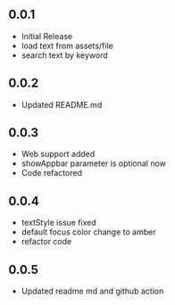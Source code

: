 ## 0.0.1

* Initial Release
* load text from assets/file 
* search text by keyword

## 0.0.2
* Updated README.md

## 0.0.3
* Web support added
* showAppbar parameter is optional now
* Code refactored

## 0.0.4
* textStyle issue fixed
* default focus color change to amber 
* refactor code

## 0.0.5
* Updated readme md and github action
